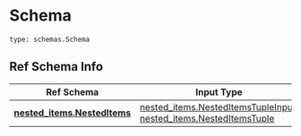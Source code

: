 # Schema
```
type: schemas.Schema
```

## Ref Schema Info
Ref Schema | Input Type | Output Type
---------- | ---------- | -----------
[**nested_items.NestedItems**](../../../../../../../components/schema/nested_items.md) | [nested_items.NestedItemsTupleInput](../../../../../../../components/schema/nested_items.md#nesteditemstupleinput), [nested_items.NestedItemsTuple](../../../../../../../components/schema/nested_items.md#nesteditemstuple) | [nested_items.NestedItemsTuple](../../../../../../../components/schema/nested_items.md#nesteditemstuple)
